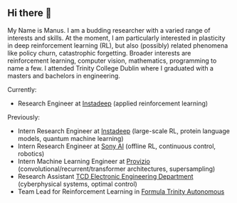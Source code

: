 ## Hi there 👋

My Name is Manus. I am a budding researcher with a varied range of interests and skills. At the moment, I am particularly interested in plasticity in deep reinforcement learning (RL), but also (possibly) related phenomena like policy churn, catastrophic forgetting. Broader interests are reinforcement learning, computer vision, mathematics, programming to name a few. I attended Trinity College Dublin where I graduated with a masters and bachelors in engineering.

Currently:
* Research Engineer at [Instadeep](https://www.instadeep.com/research/) (applied reinforcement learning)
  
Previously:
* Intern Research Engineer at [Instadeep](https://www.instadeep.com/research/) (large-scale RL, protein language models, quantum machine learning)
* Intern Research Engineer at [Sony AI](https://ai.sony) (offline RL, continuous control, robotics)
* Intern Machine Learning Engineer at [Provizio](https://provizio.ai) (convolutional/recurrent/transformer architectures, supersampling)
* Research Assistant [TCD Electronic Engineering Department](https://www.tcd.ie/eleceng/) (cyberphysical systems, optimal control)
* Team Lead for Reinforcement Learning in [Formula Trinity Autonomous](https://ie.linkedin.com/company/formula-trinity)

<!--
**mmcaulif/mmcaulif** is a ✨ _special_ ✨ repository because its `README.md` (this file) appears on your GitHub profile.

Here are some ideas to get you started:

- 🔭 I’m currently working on ...
- 🌱 I’m currently learning ...
- 👯 I’m looking to collaborate on ...
- 🤔 I’m looking for help with ...
- 💬 Ask me about ...
- 📫 How to reach me: ...
- 😄 Pronouns: ...
- ⚡ Fun fact: ...
-->
